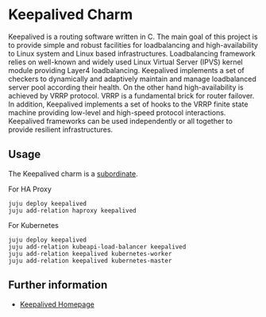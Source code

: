 # Keepalived Charm

Keepalived is a routing software written in C. The main goal of this project is
to provide simple and robust facilities for loadbalancing and high-availability
to Linux system and Linux based infrastructures. Loadbalancing framework relies
on well-known and widely used Linux Virtual Server (IPVS) kernel module
providing Layer4 loadbalancing. Keepalived implements a set of checkers to
dynamically and adaptively maintain and manage loadbalanced server pool
according their health. On the other hand high-availability is achieved by VRRP
protocol. VRRP is a fundamental brick for router failover. In addition,
Keepalived implements a set of hooks to the VRRP finite state machine providing
low-level and high-speed protocol interactions. Keepalived frameworks can be
used independently or all together to provide resilient infrastructures.


## Usage

The Keepalived charm is a
[subordinate](https://jujucharms.com/docs/stable/authors-subordinate-services).

For HA Proxy
```
juju deploy keepalived
juju add-relation haproxy keepalived
```

For Kubernetes
```
juju deploy keepalived
juju add-relation kubeapi-load-balancer keepalived
juju add-relation keepalived kubernetes-worker
juju add-relation keepalived kubernetes-master
```

## Further information

- [Keepalived Homepage](http://www.keepalived.org/)

